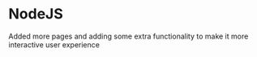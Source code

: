 # NodeJS

Added more pages and adding some extra functionality to make it more interactive user experience
